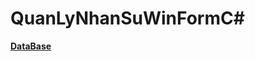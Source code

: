 # QuanLyNhanSuWinFormC#
 <a href = "https://github.com/Taiphan123/QuanLyNhanSuWinForm/blob/master/Database/script.sql"><b>DataBase</b></a>
